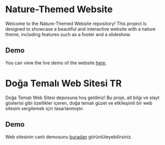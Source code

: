 # Nature-Themed Website

Welcome to the Nature-Themed Website repository! This project is designed to showcase a beautiful and interactive website with a nature theme, including features such as a footer and a slideshow.

## Demo

You can view the live demo of the website [here](https://t-vulpes.github.io/Nature-Themed-Website/).


# Doğa Temalı Web Sitesi TR

Doğa Temalı Web Sitesi deposuna hoş geldiniz! Bu proje, alt bilgi ve slayt gösterisi gibi özellikler içeren, doğa temalı güzel ve etkileşimli bir web sitesini sergilemek için tasarlanmıştır.

## Demo

Web sitesinin canlı demosunu [buradan](https://t-vulpes.github.io/Nature-Themed-Website/) görüntüleyebilirsiniz.

